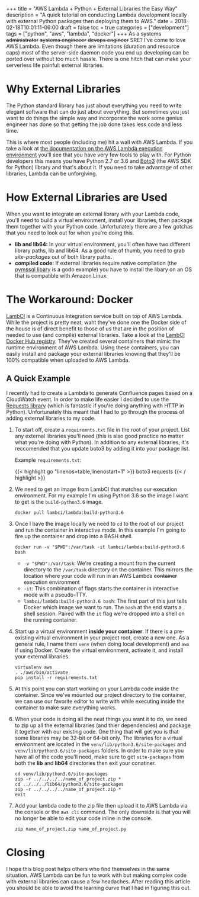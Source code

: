 +++
title = "AWS Lambda + Python + External Libraries the Easy Way"
description = "A quick tutorial on conducting Lambda development locally with external Python packages then deploying them to AWS."
date = 2018-02-18T10:01:11-06:00
draft = false
toc = true
categories = ["development"]
tags = ["python", "aws", "lambda", "docker"]
+++
As a ~~systems administrator~~ ~~systems engineeer~~ ~~devops engineer~~ SRE? 
I've come to love AWS Lambda. Even though there are limitations (duration and 
resource caps) most of the server-side daemon code you end up developing can be 
ported over without too much hassle. There is one hitch that can make your 
serverless life painful: external libraries.

# Why External Libraries
The Python standard library has just about everything you need to write 
elegant software that can do just about everything. But sometimes you just want
to do things the simple way and incorporate the work some genius engineer has 
done so that getting the job done takes less code and less time. 

This is where most people (including me) hit a wall with AWS Lambda. If you 
take a look at [the documentation on the AWS Lambda execution environment](https://docs.aws.amazon.com/lambda/latest/dg/current-supported-versions.html) 
you'll see that you have very few tools to play with. For Python developers 
this means you have Python 2.7 or 3.6 and [Boto3](https://boto3.readthedocs.io/en/latest/) 
(the AWS SDK for Python) library and that's about it. If you need to take 
advantage of other libraries, Lambda can be unforgiving. 

# How External Libraries are Used
When you want to integrate an external library with your Lambda code, you'll 
need to build a virtual environment, install your libraries, then package them 
together with your Python code. Unfortunately there are a few gotchas that you 
need to look out for when you're doing this.

* **lib and lib64:** In your virtual environment, you'll often have two 
different library paths, lib and lib64. As a good rule of thumb, you need to 
grab *site-packages* out of both library paths.
* **compiled code:** If external libraries require native compilation (the 
[pymssql libary](http://www.pymssql.org/en/stable/) is a godo example) you have 
to install the libary on an OS that is compatible with Amazon Linux.

# The Workaround: Docker
[LambCI](https://github.com/lambci/lambci) is a Continuous Integration service 
built on top of AWS Lambda. While the project is pretty neat, waht they've done 
one the Docker side of the house is of direct benefit to those of us that are 
in the position of needed to use (and compile) external libraries. Take a look 
at the [LambCI Docker Hub registry](https://github.com/lambci/docker-lambda). 
They've created several containers that mimic the runtime environment of AWS 
Lambda. Using these containers, you can easily install and package your 
external libraries knowing that they'll be 100% compatible when uploaded to AWS
Lambda.

## A Quick Example
I recently had to create a Lambda to generate Confluence pages based on a 
CloudWatch event. In order to make life easier I decided to use the 
[Requests library](http://docs.python-requests.org/en/master/) (which is 
fantastic if you're doing anything with HTTP in Python). Unfortunately this 
meant that I had to go through the process of adding external libraries to my 
code.

1. To start off, create a `requiremnts.txt` file in the root of your project. 
List any external libraries you'll need (this is also good practice no matter 
what you're doing with Python). In addition to any external libraries, it's 
reccomended that you update boto3 by adding it into your package list.

    Example `requirements.txt`:

    {{< highlight go "linenos=table,linenostart=1" >}}
boto3
requests {{< / highlight >}}

2. We need to get an image from LambCI that matches our execution environment. 
For my example I'm using Python 3.6 so the image I want to get is the 
`build-python3.6` image. 
    
    ```
    docker pull lambci/lambda:build-python3.6
    ```

3. Once I have the image locally we need to `cd` to the root of our project and 
run the container in interactive mode. In this example I'm going to fire up 
the container and drop into a BASH shell.
   
    ```
    docker run -v "$PWD":/var/task -it lambci/lambda:build-python3.6 bash
    ```

    * `-v "$PWD":/var/task`: We're creating a mount from the current directory 
    to the `/var/task` directory on the container. This mirrors the location 
    where your code will run in an AWS Lambda ~~container~~ execution 
    environment
    * `-it`: This combination of flags starts the container in interactive mode 
    with a pseudo-TTY. 
    * `lambci/lambda:build-python3.6 bash`: The first part of this just tells 
    Docker which image we want to run. The `bash` at the end starts a shell 
    session. Paired with the `it` flag we're dropped into a shell on the 
    running container.

4. Start up a virtual environment **inside your container**. If there is a 
pre-existing virtual environment in your project root, create a new one. As a 
general rule, I name them `venv` (when doing local development) and `aws` if 
using Docker. Create the virtual environment, activate it, and install your 
external libraries.

    ```
    virtualenv aws
    . ./aws/bin/activate
    pip install -r requirements.txt
    ```

5. At this point you can start working on your Lambda code inside the 
container. Since we've mounted our project directory to the container, we can 
use our favorite editor to write with while executing inside the container to 
make sure everything works. 

6. When your code is doing all the neat things you want it to do, we need to 
zip up all the external libraries (and thier dependencies) and package it 
together with our existing code. One thing that will get you is that some 
libraries may be 32-bit or 64-bit only. The libraries for a virtual environment 
are located in the `venv/lib/python3.6/site-packages` and 
`venv/lib/python3.6/site-packages` folders. In order to make sure you have all 
of the code you'll need, make sure to get `site-packages` from both the **lib** 
and **lib64** directories then exit your conatiner.

    ```
    cd venv/lib/python3.6/site-packages
    zip -r ../../../../name_of_project.zip *
    cd ../../../lib64/python3.6/site-packages
    zip -r ../../../../name_of_project.zip *
    exit
    ```

7. Add your lambda code to the zip file then upload it to AWS Lambda via the 
console or the `aws cli` command. The only downside is that you will no longer 
be able to edit your code inline in the console.

    ```
    zip name_of_project.zip name_of_project.py
    ```

# Closing
I hope this blog post helps others who find themselves in the same situation. 
AWS Lambda can be fun to work with but making complex code with external 
libraries can cause a few headaches. After reading this article you should be 
able to avoid the learning curve that I had in figuring this out.